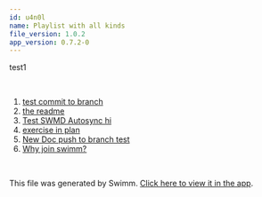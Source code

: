 ```yaml
---
id: u4n0l
name: Playlist with all kinds
file_version: 1.0.2
app_version: 0.7.2-0
---
```


<!-- Intro - Do not remove this comment -->
test1

<br/>

<!-- Steps - Do not remove this comment -->
1. [test commit to branch](test-commit-to-branch.10obx.sw.md)
2. [the readme](/README.md)
3. [Test SWMD Autosync hi](test-swmd-autosync-hi.Jy_Wg.sw.md)
4. [exercise in plan](exercise-in-plan.tyOZM.sw.md)
5. [New Doc push to branch test](http://localhost:5001/repos/U0sVB7lC9at5XPOW1TBW/docs/5gprK)
6. [Why join swimm?](https://www.youtube.com/watch?v=bUyPS4JDm4I)


<br/>

This file was generated by Swimm. [Click here to view it in the app](http://localhost:5001/repos/Z2l0aHViJTNBJTNBc3ItZXh0ZW5zaW9uJTNBJTNBZG91ZWs=/docs/u4n0l).
